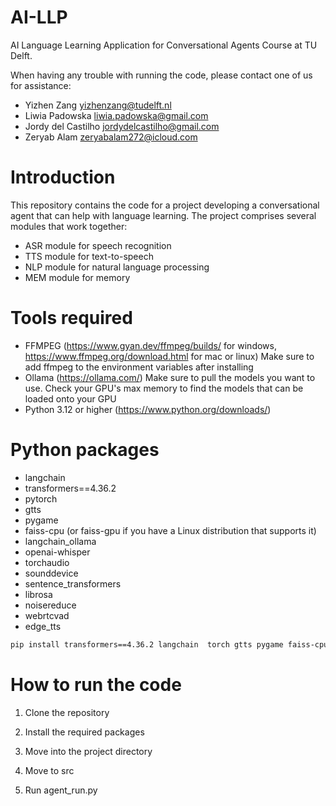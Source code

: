 # AI-LLP
AI Language Learning Application for Conversational Agents Course at TU Delft. 

When having any trouble with running the code, please contact one of us for assistance:
- Yizhen Zang yizhenzang@tudelft.nl
- Liwia Padowska liwia.padowska@gmail.com
- Jordy del Castilho jordydelcastilho@gmail.com
- Zeryab Alam zeryabalam272@icloud.com


# Introduction

This repository contains the code for a project developing a conversational agent that can help with language learning. 
The project comprises several modules that work together:

- ASR module for speech recognition
- TTS module for text-to-speech
- NLP module for natural language processing
- MEM module for memory


# Tools required

- FFMPEG  (https://www.gyan.dev/ffmpeg/builds/ for windows, https://www.ffmpeg.org/download.html for mac or linux)
    Make sure to add ffmpeg to the environment variables after installing
- Ollama (https://ollama.com/) 
    Make sure to pull the models you want to use. Check your GPU's max memory to find the models that can be loaded onto your GPU
- Python 3.12 or higher (https://www.python.org/downloads/)


# Python packages

- langchain
- transformers==4.36.2
- pytorch
- gtts
- pygame
- faiss-cpu (or faiss-gpu if you have a Linux distribution that supports it)
- langchain_ollama
- openai-whisper
- torchaudio
- sounddevice
- sentence_transformers
- librosa
- noisereduce
- webrtcvad
- edge_tts


```bash
pip install transformers==4.36.2 langchain  torch gtts pygame faiss-cpu langchain_ollama openai-whisper torchaudio sounddevice sentence_transformers librosa noisereduce webrtcvad edge-tts
```

# How to run the code

1. Clone the repository

2. Install the required packages

3. Move into the project directory

4. Move to src

5. Run agent_run.py

